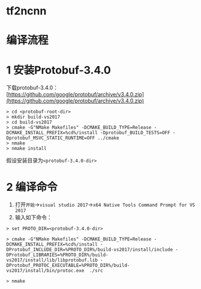 # tf2ncnn

# 编译流程
# 1 安装Protobuf-3.4.0
 下载protobuf-3.4.0：[https://github.com/google/protobuf/archive/v3.4.0.zip](https://github.com/google/protobuf/archive/v3.4.0.zip)
```
> cd <protobuf-root-dir>
> mkdir build-vs2017
> cd build-vs2017
> cmake -G"NMake Makefiles" -DCMAKE_BUILD_TYPE=Release -DCMAKE_INSTALL_PREFIX=%cd%/install -Dprotobuf_BUILD_TESTS=OFF -Dprotobuf_MSVC_STATIC_RUNTIME=OFF ../cmake
> nmake
> nmake install
```
 假设安装目录为`<protobuf-3.4.0-dir>`
# 2 编译命令
1. 打开`开始`->`visual studio 2017`->`x64 Native Tools Command Prompt for VS 2017`
2. 输入如下命令：
```
> set PROTO_DIR=<protobuf-3.4.0-dir>

> cmake -G"NMake Makefiles" -DCMAKE_BUILD_TYPE=Release -DCMAKE_INSTALL_PREFIX=%cd%/install -DProtobuf_INCLUDE_DIR=%PROTO_DIR%/build-vs2017/install/include -DProtobuf_LIBRARIES=%PROTO_DIR%/build-vs2017/install/lib/libprotobuf.lib -DProtobuf_PROTOC_EXECUTABLE=%PROTO_DIR%/build-vs2017/install/bin/protoc.exe  ./src

> nmake
```

